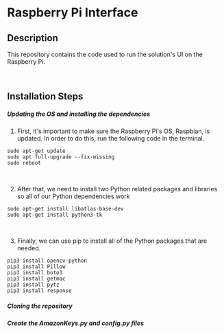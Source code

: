 # Raspberry Pi Interface
## Description
This repository contains the code used to run the solution's UI on the Raspberry Pi.

</br>

## Installation Steps

##### Updating the OS and installing the dependencies
1. First, it's important to make sure the Raspberry Pi's OS, Raspbian, is updated. In order to do this, run the following code in the terminal.

```
sudo apt-get update
sudo apt full-upgrade --fix-missing
sudo reboot
```
<br/>

2. After that, we need to install two Python related packages and libraries so all of our Python dependencies work

```
sudo apt-get install libatlas-base-dev
sudo apt-get install python3-tk 
```
<br/>

3. Finally, we can use pip to install all of the Python packages that are needed.
```
pip3 install opencv-python
pip3 install Pillow
pip3 install boto3
pip3 install getmac
pip3 install pytz
pip3 install response
```
##### Cloning the repository

##### Create the AmazonKeys.py and config.py files


